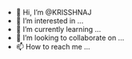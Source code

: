 - 👋 Hi, I’m @KRISSHNAJ
- 👀 I’m interested in ...
- 🌱 I’m currently learning ...
- 💞️ I’m looking to collaborate on ...
- 📫 How to reach me ...

<!---
KRISSHNAJ/KRISSHNAJ is a ✨ special ✨ repository because its `README.md` (this file) appears on your GitHub profile.
You can click the Preview link to take a look at your changes.
--->
